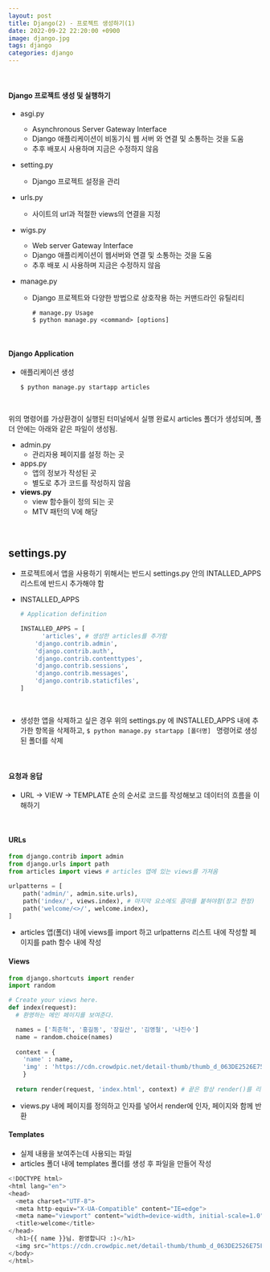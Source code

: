 ```yaml
---
layout: post
title: Django(2) - 프로젝트 생성하기(1)
date: 2022-09-22 22:20:00 +0900
image: django.jpg
tags: django
categories: django
---
```


<br>

#### Django 프로젝트 생성 및 실행하기

* asgi.py

  * Asynchronous Server Gateway Interface
  * Django 애플리케이션이 비동기식 웹 서버 와 연결 및 소통하는 것을 도움
  * 추후 배포시 사용하며 지금은 수정하지 않음

* setting.py

  * Django 프로젝트 설정을 관리

* urls.py

  * 사이트의 url과 적절한 views의 연결을 지정

* wigs.py

  * Web server Gateway Interface
  * Django 애플리케이션이 웹서버와 연결 및 소통하는 것을 도움
  * 추후 배포 시 사용하며 지금은 수정하지 않음

* manage.py

  * Django 프로젝트와 다양한 방법으로 상호작용 하는 커맨드라인 유틸리티

    ``` terminal
    # manage.py Usage 
    $ python manage.py <command> [options]
    ```

<br>

#### Django Application

* 애플리케이션 생성

  ``` terminal
  $ python manage.py startapp articles
  ```

<br>

위의 명령어를 가상환경이 실행된 터미널에서 실행 완료시 articles 폴더가 생성되며, 폴더 안에는 아래와 같은 파일이 생성됨.

 * admin.py
   * 관리자용 페이지를 설정 하는 곳
 * apps.py
   * 앱의 정보가 작성된 곳
   * 별도로 추가 코드를 작성하지 않음
 * **views.py**
   * view 함수들이 정의 되는 곳
   * MTV 패턴의 V에 해당

<br>

## settings.py

* 프로젝트에서 앱을 사용하기 위해서는 반드시 settings.py 안의 INTALLED_APPS 리스트에 반드시 추가해야 함

* INSTALLED_APPS

  ``` python
  # Application definition
  
  INSTALLED_APPS = [
    	'articles', # 생성한 articles를 추가함
      'django.contrib.admin',
      'django.contrib.auth',
      'django.contrib.contenttypes',
      'django.contrib.sessions',
      'django.contrib.messages',
      'django.contrib.staticfiles',
  ]
  ```

  <br>

* 생성한 앱을 삭제하고 싶은 경우 위의 settings.py 에 INSTALLED_APPS 내에 추가한 항목을 삭제하고, `$ python manage.py startapp [폴더명] ` 명령어로 생성된 폴더를 삭제

<br>

#### 요청과 응답

* URL -> VIEW -> TEMPLATE 순의 순서로 코드를 작성해보고 데이터의 흐름을 이해하기

<br>

#### URLs

``` python
from django.contrib import admin
from django.urls import path
from articles import views # articles 앱에 있는 views를 가져옴

urlpatterns = [
    path('admin/', admin.site.urls),
  	path('index/', views.index), # 마지막 요소에도 콤마를 붙혀야함(장고 한정)
  	path('welcome/<>/', welcome.index),
]
```

* articles 앱(폴더) 내에 views를 import 하고 urlpatterns 리스트 내에 작성할 페이지를 path 함수 내에 작성 

#### Views

``` python
from django.shortcuts import render
import random

# Create your views here.
def index(request):
  # 환영하는 메인 페이지를 보여준다.

  names = ['최준혁', '홍길동', '장길산', '김영철', '나진수']
  name = random.choice(names)
  
  context = {
    'name' : name,
    'img' : 'https://cdn.crowdpic.net/detail-thumb/thumb_d_063DE2526E75F644AA2AE4BD774FE330.jpg',
    }
  
  return render(request, 'index.html', context) # 끝은 항상 render()를 리턴

```

* views.py 내에 페이지를 정의하고 인자를 넣어서 render에 인자, 페이지와 함께 반환

#### Templates

* 실제 내용을 보여주는데 사용되는 파일
* articles 폴더 내에 templates 폴더를 생성 후 파일을 만들어 작성

``` python
<!DOCTYPE html>
<html lang="en">
<head>
  <meta charset="UTF-8">
  <meta http-equiv="X-UA-Compatible" content="IE=edge">
  <meta name="viewport" content="width=device-width, initial-scale=1.0">
  <title>welcome</title>
</head>
  <h1>{{ name }}님. 환영합니다 :)</h1>
  <img src="https://cdn.crowdpic.net/detail-thumb/thumb_d_063DE2526E75F644AA2AE4BD774FE330.jpg" alt=""> 
</body>
</html>
```

